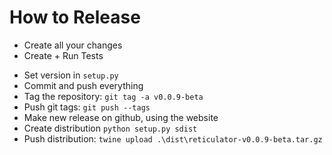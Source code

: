 # How to Release

 - Create all your changes
 - Create + Run Tests
 <!-- - Run `generator.py`  -->
 - Set version in `setup.py`
 - Commit and push everything
 - Tag the repository: `git tag -a v0.0.9-beta`
 - Push git tags: `git push --tags`
 - Make new release on github, using the website
 - Create distribution `python setup.py sdist`
 - Push distribution: `twine upload .\dist\reticulator-v0.0.9-beta.tar.gz`